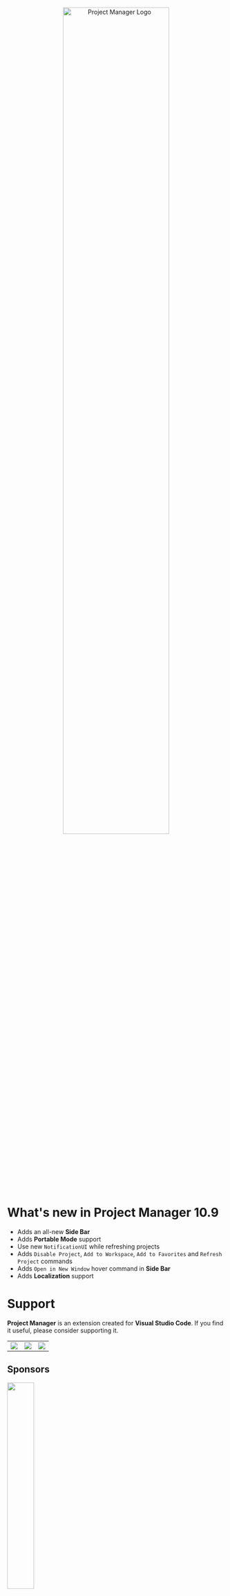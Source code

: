 <p align="center">
  <br />
  <a title="Learn more about Project Manager" href="http://github.com/alefragnani/vscode-project-manager"><img src="https://raw.githubusercontent.com/alefragnani/vscode-project-manager/master/images/vscode-project-manager-logo-readme.png" alt="Project Manager Logo" width="70%" /></a>
</p>

# What's new in Project Manager 10.9

* Adds an all-new **Side Bar**
* Adds **Portable Mode** support
* Use new `NotificationUI` while refreshing projects
* Adds `Disable Project`, `Add to Workspace`, `Add to Favorites` and `Refresh Project` commands
* Adds `Open in New Window` hover command in **Side Bar**
* Adds **Localization** support

# Support

**Project Manager** is an extension created for **Visual Studio Code**. If you find it useful, please consider supporting it.

<table align="center" width="60%" border="0">
  <tr>
    <td>
      <a title="Paypal" href="https://www.paypal.com/cgi-bin/webscr?cmd=_donations&business=EP57F3B6FXKTU&lc=US&item_name=Alessandro%20Fragnani&item_number=vscode%20extensions&currency_code=USD&bn=PP%2dDonationsBF%3abtn_donate_SM%2egif%3aNonHosted"><img src="https://www.paypalobjects.com/en_US/i/btn/btn_donate_SM.gif"/></a>
    </td>
    <td>
      <a title="Paypal" href="https://www.paypal.com/cgi-bin/webscr?cmd=_donations&business=EP57F3B6FXKTU&lc=BR&item_name=Alessandro%20Fragnani&item_number=vscode%20extensions&currency_code=BRL&bn=PP%2dDonationsBF%3abtn_donate_SM%2egif%3aNonHosted"><img src="https://www.paypalobjects.com/pt_BR/i/btn/btn_donate_SM.gif"/></a>
    </td>
    <td>
      <a title="Patreon" href="https://www.patreon.com/alefragnani"><img src="https://raw.githubusercontent.com/alefragnani/oss-resources/master/images/button-become-a-patron-rounded-small.png"/></a>
    </td>
  </tr>
</table>

## Sponsors

<a title="Try CodeStream" href="https://sponsorlink.codestream.com/?utm_source=vscmarket&utm_campaign=projectmanager&utm_medium=banner"><img src="https://alt-images.codestream.com/codestream_logo_projectmanager.png" width="35%"/></a></br>
Discussing code is now as easy as highlighting a block and typing a comment right from your IDE. Take the pain out of code reviews and improve code quality.<br> <a title="Try CodeStream" href="https://sponsorlink.codestream.com/?utm_source=vscmarket&utm_campaign=projectmanager&utm_medium=banner">Try it free</a>

<br>

# Project Manager

It helps you to easily access your projects, no matter where they are located. _Don't miss that important projects anymore_. You can define your own **Favorite** projects, or choose for auto-detect **VSCode** projects, **Git**, **Mercurial** and **SVN** repositories or **any** folder.

Since version 8 you have a dedicated **Side Bar** for your projects!

Here are some of the features that **Project Manager** provides:

* Save any project as **Favorite**
* Save any workspace as **Favorite**
* Auto-detect **VSCode**, **Git**, **Mercurial** or **SVN** repositiories
* Open projects in the same or new window
* Identify _deleted/renamed_ projects
* A **Status Bar** which identifies the current project
* A dedicated **Side Bar**

# Features

## Available Commands

* `Project Manager: Save Project` Save the current folder as a new project
* `Project Manager: Edit Project` Edit your projects manually (`projects.json`)
* `Project Manager: List Projects to Open` List all saved/detected projects and pick one
* `Project Manager: List Projects to Open in New Window` List all saved/detected projects and pick one to be opened in New Window
* `Project Manager: Refresh Projects` Refresh the cached projects

## Manage your projects

### Save Project

You can save the current project in the manager at any time. You just need to type a name. It even suggests a name to you _automatically_ :)

![Save](https://github.com/alefragnani/vscode-project-manager/raw/master/images/project-manager-save.png)
 
### Edit Projects

For easier customization of your project list, you can edit the `projects.json` file directly inside **Code**. Just execute `Project Manager: Edit Projects` and the `projects.json` file is opened. Simple as this:

```json
[
    {
        "name": "Pascal MI",
        "rootPath": "c:\\PascalProjects\\pascal-menu-insight",
        "paths": [],
        "group": "",
        "enabled": true
    },
    {
        "name": "Bookmarks",
        "rootPath": "$home\\Documents\\GitHub\\vscode-bookmarks",
        "paths": [],
        "group": "",
        "enabled": true
    },
    {
        "name": "Numbered Bookmarks",
        "rootPath": "$home\\Documents\\GitHub\\vscode-numbered-bookmarks",
        "paths": [],
        "group": "",
        "enabled": false
    }
]
```

For now, only `name`, `rootPath`, and `enabled` fields are used.
> Use a special variable called `$home` while defining any `path`. It will be replaced by the HOME folder.

> Projects that are *not* `enabled` will be hidden from project listings until re-enabled.

> Be sure that the JSON file is well-formed. Otherwise, **Project Manager** will not be able to open it, and an error message like this should appear. In this case, you should use the `Open File` button to fix it.

![Corrupted](https://github.com/alefragnani/vscode-project-manager/raw/master/images/project-manager-edit-corrupted-projectsJson.png)

## Access 

### List Projects to Open

Shows your projects and select one to open.

### List Projects to Open in New Window

Just like **List Projects** but always opening in **New Window**.

## Keyboard Focused Users

If you are a keyboard focused user and uses _Vim like_ keyboard navigation, you can navigate thru the project list with your own keybindings. 

Just use the `when` clause `"inProjectManagerList"`, like:

```json
    {
        "key": "ctrl+j",
        "command": "workbench.action.quickOpenSelectNext",
        "when": "inProjectManagerList"
    }
```

## Available Settings

You can choose how your projects are sorted

* `Saved`: The order that you saved the projects
* `Name`: The name that you typed for the project
* `Path`: The full path of the project
* `Recent`: The recently used projects

```json
    "projectManager.sortList": "Name"
```

![List](https://github.com/alefragnani/vscode-project-manager/raw/master/images/project-manager-list-sort-by-name.png)

* Choose if the project list must be grouped by its _kind_ (**Favorites**, **VS Code**, **Git**, **Mercurial** and **SVN**).

```json
    "projectManager.groupList": true
```

* Should the current project be removed from the list? (`false` by default)

```json
    "projectManager.removeCurrentProjectFromList": true
```

* Should identify _invalid paths_ on project list? (`true` by default)

```json 
    "projectManager.checkInvalidPathsBeforeListing": false
```

* Filter Projects Through Full Path (`false` by default)

```json 
    "projectManager.filterOnFullPath": true
```

* Custom projects file (`projects.json`) location

If you intend to _share_ projects between  **Stable** and **Insider** installations, or if you store your settings in different locations (cloud services), you can indicate an _alternative_ location for the `projects.json` file.

```json
    "projectManager.projectsLocation": "C\\Users\\myUser\\AppData\\Roaming\\Code\\User"
```

* Automatic Detection of Projects (**VSCode** ![vscode](https://github.com/alefragnani/vscode-project-manager/raw/master/images/ico_file_code.png), **Git** ![git](https://github.com/alefragnani/vscode-project-manager/raw/master/images/ico_git_branch.png), **Mercurial** ![git](https://github.com/alefragnani/vscode-project-manager/raw/master/images/ico_git_branch.png) and **SVN** ![svn](https://github.com/alefragnani/vscode-project-manager/raw/master/images/ico_svn.png))

```json
    "projectManager.git.baseFolders": [
        "c:\\Projects\\code",
        "d:\\MoreProjects\\code-testing",
        "$home\\personal-coding"
    ]
```
> Define the folders which contains the projects

```json
    "projectManager.git.ignoredFolders": [
        "node_modules", 
        "out", 
        "typings", 
        "test"
    ],
```
> Define which folders should be ignored (inside the BaseFolders)

```json
    "projectManager.git.maxDepthRecursion": 4
```
> Define how deeps it should search for projects

* Cache automatically detected projects (`true` by default)

```json 
    "projectManager.cacheProjectsBetweenSessions": false
```

* Display the Project Name in Status Bar (`true` by default)

```json 
    "projectManager.showProjectNameInStatusBar": true
```

* Open projects in _New Window_ when clicking in status bar (`false` by default)

```json 
    "projectManager.openInNewWindowWhenClickingInStatusBar": true
```

## Side Bar

The **Projects** are now presented id its own **Side Bar**, giving you more free space in your Explorer view. You will have a few extra commands available:

* Open a project, simply clicking in the project item
* Open a project in a New Window, right clicking in the project item
* Add a project to the current Workspace

![Side Bar](https://github.com/alefragnani/vscode-project-manager/raw/master/images/vscode-project-manager-side-bar.gif)

> If you don't want to see the **Project Manager** icon in the Activity Bar, right-click and uncheck it from the context menu. 

## Installation and Configuration

You should follow the official documentation to:

- [Install the extension](https://code.visualstudio.com/docs/editor/extension-gallery)
- [Modify its settings](https://code.visualstudio.com/docs/getstarted/settings)

# License

[MIT](https://github.com/alefragnani/vscode-project-manager/blob/master/LICENSE.md) &copy; Alessandro Fragnani
